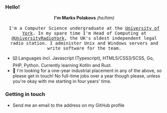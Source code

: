 <h3>Hello!</h3>
<p align="center">
  <strong>I'm Marks Polakovs</strong> <em>(he/him)</em>
  <br/><br/>
  <samp>
    I'm a Computer Science undergraduate at the <a href='https://www.york.ac.uk/'>University of York</a>. In my spare time I'm Head of Computing at <a href="https://github.com/UniversityRadioYork">@UniversityRadioYork</a>, the UK's oldest independent legal radio station. I administer Unix and Windows servers and write software for the team.
  </samp>
</p>

- ⌨️ Languages incl. Javascript (Typescript), HTML5/CSS3/SCSS, Go, PHP, Python. Currently learning Kotlin and Rust.
- 💬 I'm looking for a one-year industrial placement in any of the above, so please get in touch! No full-time jobs over a year though please, unless you're okay with me starting in four years' time.

<h3>Getting in touch</h3>

- Send me an email to the address on my GitHub profile
